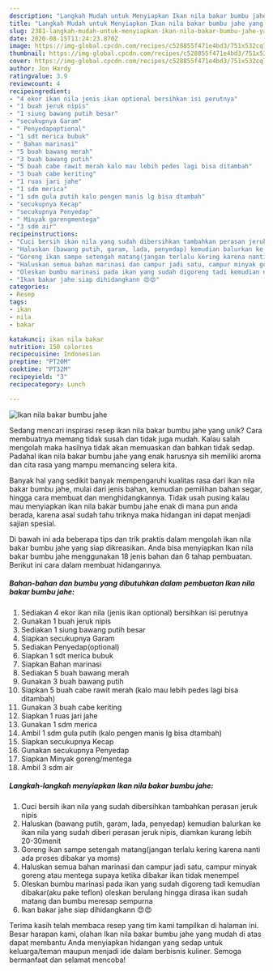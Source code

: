 ```yaml
---
description: "Langkah Mudah untuk Menyiapkan Ikan nila bakar bumbu jahe yang Lezat Sekali"
title: "Langkah Mudah untuk Menyiapkan Ikan nila bakar bumbu jahe yang Lezat Sekali"
slug: 2381-langkah-mudah-untuk-menyiapkan-ikan-nila-bakar-bumbu-jahe-yang-lezat-sekali
date: 2020-08-15T11:24:23.870Z
image: https://img-global.cpcdn.com/recipes/c528855f471e4bd3/751x532cq70/ikan-nila-bakar-bumbu-jahe-foto-resep-utama.jpg
thumbnail: https://img-global.cpcdn.com/recipes/c528855f471e4bd3/751x532cq70/ikan-nila-bakar-bumbu-jahe-foto-resep-utama.jpg
cover: https://img-global.cpcdn.com/recipes/c528855f471e4bd3/751x532cq70/ikan-nila-bakar-bumbu-jahe-foto-resep-utama.jpg
author: Jon Hardy
ratingvalue: 3.9
reviewcount: 4
recipeingredient:
- "4 ekor ikan nila jenis ikan optional bersihkan isi perutnya"
- "1 buah jeruk nipis"
- "1 siung bawang putih besar"
- "secukupnya Garam"
- " Penyedapoptional"
- "1 sdt merica bubuk"
- " Bahan marinasi"
- "5 buah bawang merah"
- "3 buah bawang putih"
- "5 buah cabe rawit merah kalo mau lebih pedes lagi bisa ditambah"
- "3 buah cabe keriting"
- "1 ruas jari jahe"
- "1 sdm merica"
- "1 sdm gula putih kalo pengen manis lg bisa dtambah"
- "secukupnya Kecap"
- "secukupnya Penyedap"
- " Minyak gorengmentega"
- "3 sdm air"
recipeinstructions:
- "Cuci bersih ikan nila yang sudah dibersihkan tambahkan perasan jeruk nipis"
- "Haluskan (bawang putih, garam, lada, penyedap) kemudian balurkan ke ikan nila yang sudah diberi perasan jeruk nipis, diamkan kurang lebih 20-30menit"
- "Goreng ikan sampe setengah matang(jangan terlalu kering karena nanti ada proses dibakar ya moms)"
- "Haluskan semua bahan marinasi dan campur jadi satu, campur minyak goreng atau mentega supaya ketika dibakar ikan tidak menempel"
- "Oleskan bumbu marinasi pada ikan yang sudah digoreng tadi kemudian dibakar(aku pake teflon) oleskan berulang hingga dirasa ikan sudah matang dan bumbu meresap sempurna"
- "Ikan bakar jahe siap dihidangkann 😍😍"
categories:
- Resep
tags:
- ikan
- nila
- bakar

katakunci: ikan nila bakar 
nutrition: 150 calories
recipecuisine: Indonesian
preptime: "PT20M"
cooktime: "PT32M"
recipeyield: "3"
recipecategory: Lunch

---
```



![Ikan nila bakar bumbu jahe](https://img-global.cpcdn.com/recipes/c528855f471e4bd3/751x532cq70/ikan-nila-bakar-bumbu-jahe-foto-resep-utama.jpg)

Sedang mencari inspirasi resep ikan nila bakar bumbu jahe yang unik? Cara membuatnya memang tidak susah dan tidak juga mudah. Kalau salah mengolah maka hasilnya tidak akan memuaskan dan bahkan tidak sedap. Padahal ikan nila bakar bumbu jahe yang enak harusnya sih memiliki aroma dan cita rasa yang mampu memancing selera kita.

Banyak hal yang sedikit banyak mempengaruhi kualitas rasa dari ikan nila bakar bumbu jahe, mulai dari jenis bahan, kemudian pemilihan bahan segar, hingga cara membuat dan menghidangkannya. Tidak usah pusing kalau mau menyiapkan ikan nila bakar bumbu jahe enak di mana pun anda berada, karena asal sudah tahu triknya maka hidangan ini dapat menjadi sajian spesial.




Di bawah ini ada beberapa tips dan trik praktis dalam mengolah ikan nila bakar bumbu jahe yang siap dikreasikan. Anda bisa menyiapkan Ikan nila bakar bumbu jahe menggunakan 18 jenis bahan dan 6 tahap pembuatan. Berikut ini cara dalam membuat hidangannya.

<!--inarticleads1-->

##### Bahan-bahan dan bumbu yang dibutuhkan dalam pembuatan Ikan nila bakar bumbu jahe:

1. Sediakan 4 ekor ikan nila (jenis ikan optional) bersihkan isi perutnya
1. Gunakan 1 buah jeruk nipis
1. Sediakan 1 siung bawang putih besar
1. Siapkan secukupnya Garam
1. Sediakan  Penyedap(optional)
1. Siapkan 1 sdt merica bubuk
1. Siapkan  Bahan marinasi
1. Sediakan 5 buah bawang merah
1. Gunakan 3 buah bawang putih
1. Siapkan 5 buah cabe rawit merah (kalo mau lebih pedes lagi bisa ditambah)
1. Gunakan 3 buah cabe keriting
1. Siapkan 1 ruas jari jahe
1. Gunakan 1 sdm merica
1. Ambil 1 sdm gula putih (kalo pengen manis lg bisa dtambah)
1. Siapkan secukupnya Kecap
1. Gunakan secukupnya Penyedap
1. Siapkan  Minyak goreng/mentega
1. Ambil 3 sdm air




<!--inarticleads2-->

##### Langkah-langkah menyiapkan Ikan nila bakar bumbu jahe:

1. Cuci bersih ikan nila yang sudah dibersihkan tambahkan perasan jeruk nipis
1. Haluskan (bawang putih, garam, lada, penyedap) kemudian balurkan ke ikan nila yang sudah diberi perasan jeruk nipis, diamkan kurang lebih 20-30menit
1. Goreng ikan sampe setengah matang(jangan terlalu kering karena nanti ada proses dibakar ya moms)
1. Haluskan semua bahan marinasi dan campur jadi satu, campur minyak goreng atau mentega supaya ketika dibakar ikan tidak menempel
1. Oleskan bumbu marinasi pada ikan yang sudah digoreng tadi kemudian dibakar(aku pake teflon) oleskan berulang hingga dirasa ikan sudah matang dan bumbu meresap sempurna
1. Ikan bakar jahe siap dihidangkann 😍😍




Terima kasih telah membaca resep yang tim kami tampilkan di halaman ini. Besar harapan kami, olahan Ikan nila bakar bumbu jahe yang mudah di atas dapat membantu Anda menyiapkan hidangan yang sedap untuk keluarga/teman maupun menjadi ide dalam berbisnis kuliner. Semoga bermanfaat dan selamat mencoba!
